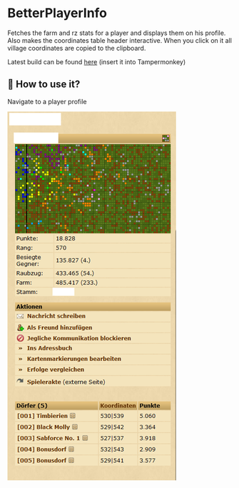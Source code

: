 # BetterPlayerInfo

Fetches the farm and rz stats for a player and displays them on his profile. Also makes the coordinates table header interactive. When you click on it all village coordinates are copied to the clipboard.

Latest build can be found [here](https://github.com/LegendaryB/tw-userscripts/tree/main/dist/TribeFarmAndRZStats/userscript.js) (insert it into Tampermonkey)

## 🚀 How to use it?
Navigate to a player profile

![image info](./assets/screenshot.png)